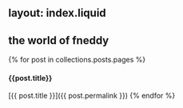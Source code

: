 layout: index.liquid
---
## the world of fneddy

{% for post in collections.posts.pages %}
#### {{post.title}}

[{{ post.title }}]({{ post.permalink }})
{% endfor %}
